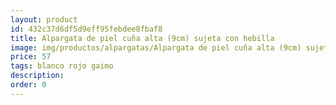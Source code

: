 ```yaml
---
layout: product
id: 432c37d6df5d9eff95febdee8fbaf8
title: Alpargata de piel cuña alta (9cm) sujeta con hebilla
image: img/productos/alpargatas/Alpargata de piel cuña alta (9cm) sujeta con hebilla=57=blanco rojo gaimo.webp
price: 57
tags: blanco rojo gaimo
description: 
order: 0
---
```

